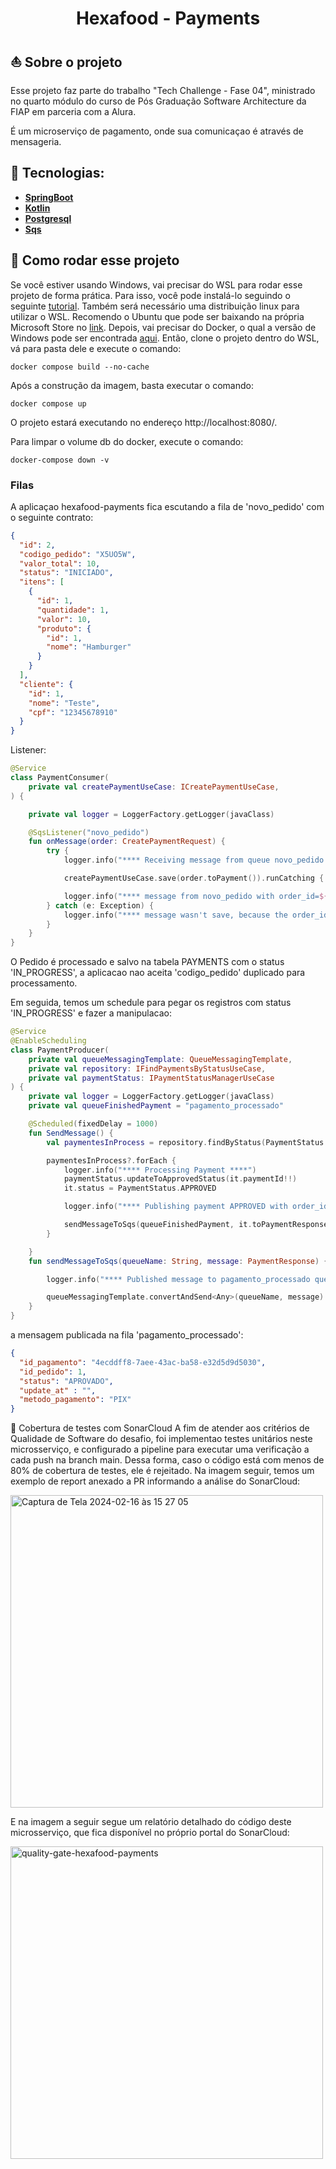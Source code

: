 <h1 align="center">
    Hexafood - Payments
</h1>

## :boat: Sobre o projeto

Esse projeto faz parte do trabalho "Tech Challenge - Fase 04", ministrado no quarto módulo do curso de Pós Graduação Software Architecture da FIAP em parceria com a Alura.

É um microserviço de pagamento, onde sua comunicaçao é através de mensageria.

## :hammer: Tecnologias:

- **[SpringBoot](https://spring.io/projects/spring-boot)**
- **[Kotlin](https://kotlinlang.org/)**
- **[Postgresql](https://www.postgresql.org/)**
- **[Sqs](https://aws.amazon.com/pt/sqs/)**

## :rocket: Como rodar esse projeto

Se você estiver usando Windows, vai precisar do WSL para rodar esse projeto de forma prática. Para isso, você pode instalá-lo seguindo o seguinte [tutorial](https://learn.microsoft.com/pt-br/windows/wsl/install). Também será necessário uma distribuição linux para utilizar o WSL. Recomendo o Ubuntu que pode ser baixando na própria Microsoft Store no [link](https://apps.microsoft.com/store/detail/ubuntu/9PDXGNCFSCZV).
Depois, vai precisar do Docker, o qual a versão de Windows pode ser encontrada [aqui](https://docs.docker.com/desktop/install/windows-install/).
Então, clone o projeto dentro do WSL, vá para pasta dele e execute o comando:

```
docker compose build --no-cache
```

Após a construção da imagem, basta executar o comando:

```
docker compose up
```

O projeto estará executando no endereço http://localhost:8080/.

Para limpar o volume db do docker, execute o comando:

```
docker-compose down -v
```
### Filas

A aplicaçao hexafood-payments fica escutando a fila de 'novo_pedido' com o seguinte contrato:

```json
{
  "id": 2,
  "codigo_pedido": "X5UO5W",
  "valor_total": 10,
  "status": "INICIADO",
  "itens": [
    {
      "id": 1,
      "quantidade": 1,
      "valor": 10,
      "produto": {
        "id": 1,
        "nome": "Hamburger"
      }
    }
  ],
  "cliente": {
    "id": 1,
    "nome": "Teste",
    "cpf": "12345678910"
  }
}
```

Listener:
```kotlin
@Service
class PaymentConsumer(
    private val createPaymentUseCase: ICreatePaymentUseCase,
) {

    private val logger = LoggerFactory.getLogger(javaClass)

    @SqsListener("novo_pedido")
    fun onMessage(order: CreatePaymentRequest) {
        try {
            logger.info("**** Receiving message from queue novo_pedido with order_id=${order.codigoPedido}****")

            createPaymentUseCase.save(order.toPayment()).runCatching {  }

            logger.info("**** message from novo_pedido with order_id=${order.codigoPedido} was saved in database ****")
        } catch (e: Exception) {
            logger.info("**** message wasn't save, because the order_id=${order.codigoPedido} already exist! ****")
        }
    }
}
```

O Pedido é processado e salvo na tabela PAYMENTS com o status 'IN_PROGRESS', a aplicacao nao aceita 'codigo_pedido' duplicado para processamento. 

Em seguida, temos um schedule para pegar os registros com status 'IN_PROGRESS' e fazer a manipulacao:
```kotlin
@Service
@EnableScheduling
class PaymentProducer(
    private val queueMessagingTemplate: QueueMessagingTemplate,
    private val repository: IFindPaymentsByStatusUseCase,
    private val paymentStatus: IPaymentStatusManagerUseCase
) {
    private val logger = LoggerFactory.getLogger(javaClass)
    private val queueFinishedPayment = "pagamento_processado"

    @Scheduled(fixedDelay = 1000)
    fun SendMessage() {
        val paymentesInProcess = repository.findByStatus(PaymentStatus.IN_PROCESS)

        paymentesInProcess?.forEach {
            logger.info("**** Processing Payment ****")
            paymentStatus.updateToApprovedStatus(it.paymentId!!)
            it.status = PaymentStatus.APPROVED

            logger.info("**** Publishing payment APPROVED with order_id= ${it.order} to queue ****")

            sendMessageToSqs(queueFinishedPayment, it.toPaymentResponse())
        }

    }
    fun sendMessageToSqs(queueName: String, message: PaymentResponse) {

        logger.info("**** Published message to pagamento_processado queue ****")

        queueMessagingTemplate.convertAndSend<Any>(queueName, message) //send to queue
    }
}
```

a mensagem publicada na fila 'pagamento_processado':

```json
{
  "id_pagamento": "4ecddff8-7aee-43ac-ba58-e32d5d9d5030",
  "id_pedido": 1,
  "status": "APROVADO",
  "update_at" : "",
  "metodo_pagamento": "PIX"
}

```

🔌 Cobertura de testes com SonarCloud
A fim de atender aos critérios de Qualidade de Software do desafio, foi implementao testes unitários neste microsserviço, e configurado a pipeline para executar uma verificação a cada push na branch main. Dessa forma, caso o código está com menos de 80% de cobertura de testes, ele é rejeitado. Na imagem seguir, temos um exemplo de report anexado a PR informando a análise do SonarCloud:

<img width="500" alt="Captura de Tela 2024-02-16 às 15 27 05" src="https://github.com/Hexafood-Corporation/hexafood-payments/assets/15147926/49475609-85e0-421d-8dca-6c6bc25ba7ba">

E na imagem a seguir segue um relatório detalhado do código deste microsserviço, que fica disponível no próprio portal do SonarCloud:


<img width="500" alt="quality-gate-hexafood-payments" src="https://github.com/Hexafood-Corporation/hexafood-payments/assets/15147926/38500c5f-a50a-48e3-839a-19b2f67d47e5">



